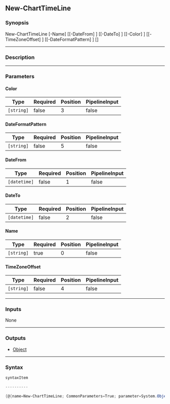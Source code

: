 New-ChartTimeLine
-----------------




### Synopsis

New-ChartTimeLine [-Name] <string> [[-DateFrom] <datetime>] [[-DateTo] <datetime>] [[-Color] <string>] [[-TimeZoneOffset] <string>] [[-DateFormatPattern] <string>] [<CommonParameters>]




---


### Description


---


### Parameters
#### **Color**




|Type      |Required|Position|PipelineInput|
|----------|--------|--------|-------------|
|`[string]`|false   |3       |false        |



#### **DateFormatPattern**




|Type      |Required|Position|PipelineInput|
|----------|--------|--------|-------------|
|`[string]`|false   |5       |false        |



#### **DateFrom**




|Type        |Required|Position|PipelineInput|
|------------|--------|--------|-------------|
|`[datetime]`|false   |1       |false        |



#### **DateTo**




|Type        |Required|Position|PipelineInput|
|------------|--------|--------|-------------|
|`[datetime]`|false   |2       |false        |



#### **Name**




|Type      |Required|Position|PipelineInput|
|----------|--------|--------|-------------|
|`[string]`|true    |0       |false        |



#### **TimeZoneOffset**




|Type      |Required|Position|PipelineInput|
|----------|--------|--------|-------------|
|`[string]`|false   |4       |false        |





---


### Inputs
None




---


### Outputs
* [Object](https://learn.microsoft.com/en-us/dotnet/api/System.Object)






---


### Syntax
```PowerShell
syntaxItem
```
```PowerShell
----------
```
```PowerShell
{@{name=New-ChartTimeLine; CommonParameters=True; parameter=System.Object[]}}
```
